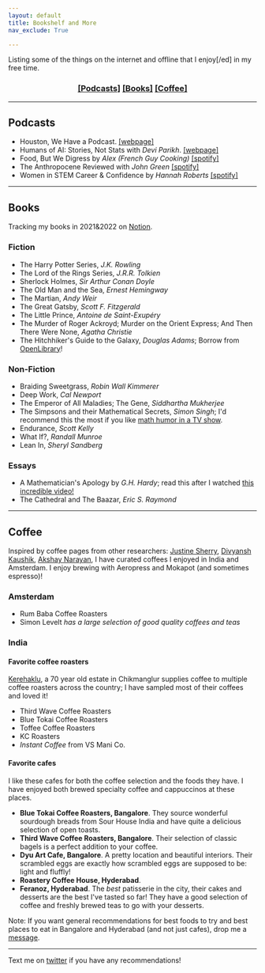 ```yaml
---
layout: default
title: Bookshelf and More
nav_exclude: True

---
```


Listing some of the things on the internet and offline that I enjoy[/ed] in my free time.

<div align="center" markdown="1">

### [[Podcasts]](#podcasts) [[Books]](#books) [[Coffee]](#coffee)

</div>

<hr>

## Podcasts

- Houston, We Have a Podcast. [[webpage]](https://www.nasa.gov/johnson/HWHAP)
- Humans of AI: Stories, Not Stats with _Devi Parikh_. [[webpage]](https://www.cc.gatech.edu/~parikh/humanstoriesai/)
- Food, But We Digress by _Alex (French Guy Cooking)_ [[spotify]](
https://open.spotify.com/show/2byaYb4BvPJaTIJu8OCl4I?si=ND_-3T5TQmuf1YvimcDZlQ)
- The Anthropocene Reviewed with _John Green_ [[spotify]](https://open.spotify.com/show/3scirzcuaGm02MQ4FUZydq?si=rFJPJFrEQbqZCHoHDnAQLA&dl_branch=1)
- Women in STEM Career & Confidence by _Hannah Roberts_ [[spotify]](https://open.spotify.com/show/5YDSgcBVq72iqy0YyWONVk?si=_ZGFGQLySkqXkGRPe_rbfA&dl_branch=1)

<hr>

## Books

Tracking my books in 2021&2022 on [Notion](https://www.notion.so/0e903d43066a434d80ecb6727f940800?v=63c8e3b403ca4796bad33d1c0f4b42df).

### Fiction

- The Harry Potter Series, _J.K. Rowling_
- The Lord of the Rings Series, _J.R.R. Tolkien_
- Sherlock Holmes, _Sir Arthur Conan Doyle_
- The Old Man and the Sea, _Ernest Hemingway_
- The Martian, _Andy Weir_
- The Great Gatsby, _Scott F. Fitzgerald_
- The Little Prince, _Antoine de Saint-Exupéry_
- The Murder of Roger Ackroyd; Murder on the Orient Express; And Then There Were None, _Agatha Christie_
- The Hitchhiker's Guide to the Galaxy, _Douglas Adams_; Borrow from [OpenLibrary](https://openlibrary.org/works/OL2163713W/The_Hitch_Hiker's_Guide_to_the_Galaxy_The_Restaurant_at_the_End_of_the_Universe_Life_the_Universe_an?edition=morethancomplete00adam)!


### Non-Fiction

- Braiding Sweetgrass, _Robin Wall Kimmerer_
- Deep Work, _Cal Newport_
- The Emperor of All Maladies; The Gene, _Siddhartha Mukherjee_
- The Simpsons and their Mathematical Secrets, _Simon Singh_; I'd recommend this the most if you like [math humor in a TV show](https://www.theguardian.com/tv-and-radio/2013/sep/22/the-simpsons-secret-formula-maths-simon-singh).
- Endurance, _Scott Kelly_
- What If?, _Randall Munroe_
- Lean In, _Sheryl Sandberg_

### Essays

- A Mathematician's Apology by _G.H. Hardy_; read this after I watched [this incredible video!](https://www.youtube.com/watch?v=s_L-fp8gDzY)
- The Cathedral and The Baazar, _Eric S. Raymond_

<hr>

## Coffee

Inspired by coffee pages from other researchers: [Justine Sherry](http://www.justinesherry.com/coffee.html), [Divyansh Kaushik](https://www.cs.cmu.edu/~dkaushik/index.html), [Akshay Narayan](https://akshayn.xyz/coffee.html), I have curated coffees I enjoyed in India and Amsterdam. I enjoy brewing with Aeropress and Mokapot (and sometimes espresso)!


### Amsterdam
- Rum Baba Coffee Roasters
- Simon Levelt _has a large selection of good quality coffees and teas_

### India

#### Favorite coffee roasters

[Kerehaklu](https://www.kerehaklu.com), a 70 year old estate in Chikmanglur supplies coffee to multiple coffee roasters across the country; I have sampled most of their coffees and loved it!

- Third Wave Coffee Roasters
- Blue Tokai Coffee Roasters
- Toffee Coffee Roasters
- KC Roasters
- _Instant Coffee_ from VS Mani Co.

#### Favorite cafes

I like these cafes for both the coffee selection and the foods they have. I have enjoyed both brewed specialty coffee and cappuccinos at these places.


- **Blue Tokai Coffee Roasters, Bangalore**. They source wonderful sourdough breads from Sour House India and have quite a delicious selection of open toasts.
- **Third Wave Coffee Roasters, Bangalore**. Their selection of classic bagels is a perfect addition to your coffee.
- **Dyu Art Cafe, Bangalore**. A pretty location and beautiful interiors. Their scrambled eggs are exactly how scrambled eggs are supposed to be: light and fluffly!
- **Roastery Coffee House, Hyderabad**.
- **Feranoz, Hyderabad**. The *best* patisserie in the city, their cakes and desserts are the best I've tasted so far! They have a good selection of coffee and freshly brewed teas to go with your desserts.

Note: If you want general recommendations for best foods to try and best places to eat in Bangalore and Hyderabad (and not just cafes), drop me a [message](https://twitter.com/tkasarla_).

--------------------------------------------------------------------------------

Text me on [twitter](https://twitter.com/tkasarla_) if you have any recommendations!
